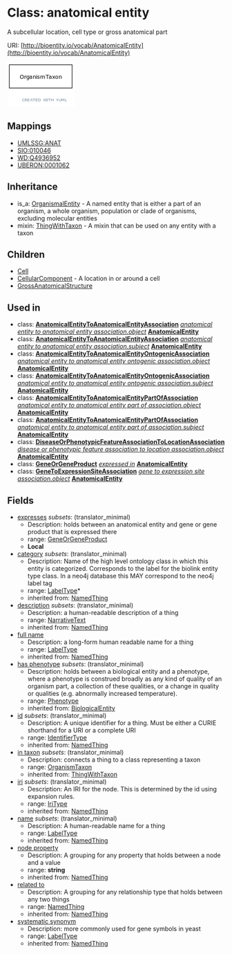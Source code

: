 # Class: anatomical entity


A subcellular location, cell type or gross anatomical part

URI: [http://bioentity.io/vocab/AnatomicalEntity](http://bioentity.io/vocab/AnatomicalEntity)

![img](images/AnatomicalEntity.png)
## Mappings

 * [UMLSSG:ANAT](http://purl.obolibrary.org/obo/UMLSSG_ANAT)
 * [SIO:010046](http://semanticscience.org/resource/SIO_010046)
 * [WD:Q4936952](http://purl.obolibrary.org/obo/WD_Q4936952)
 * [UBERON:0001062](http://purl.obolibrary.org/obo/UBERON_0001062)
## Inheritance

 *  is_a: [OrganismalEntity](OrganismalEntity.md) - A named entity that is either a part of an organism, a whole organism, population or clade of organisms, excluding molecular entities
 *  mixin: [ThingWithTaxon](ThingWithTaxon.md) - A mixin that can be used on any entity with a taxon
## Children

 * [Cell](Cell.md)
 * [CellularComponent](CellularComponent.md) - A location in or around a cell
 * [GrossAnatomicalStructure](GrossAnatomicalStructure.md)
## Used in

 *  class: **[AnatomicalEntityToAnatomicalEntityAssociation](AnatomicalEntityToAnatomicalEntityAssociation.md)** *[anatomical entity to anatomical entity association.object](anatomical_entity_to_anatomical_entity_association_object.md)* **[AnatomicalEntity](AnatomicalEntity.md)**
 *  class: **[AnatomicalEntityToAnatomicalEntityAssociation](AnatomicalEntityToAnatomicalEntityAssociation.md)** *[anatomical entity to anatomical entity association.subject](anatomical_entity_to_anatomical_entity_association_subject.md)* **[AnatomicalEntity](AnatomicalEntity.md)**
 *  class: **[AnatomicalEntityToAnatomicalEntityOntogenicAssociation](AnatomicalEntityToAnatomicalEntityOntogenicAssociation.md)** *[anatomical entity to anatomical entity ontogenic association.object](anatomical_entity_to_anatomical_entity_ontogenic_association_object.md)* **[AnatomicalEntity](AnatomicalEntity.md)**
 *  class: **[AnatomicalEntityToAnatomicalEntityOntogenicAssociation](AnatomicalEntityToAnatomicalEntityOntogenicAssociation.md)** *[anatomical entity to anatomical entity ontogenic association.subject](anatomical_entity_to_anatomical_entity_ontogenic_association_subject.md)* **[AnatomicalEntity](AnatomicalEntity.md)**
 *  class: **[AnatomicalEntityToAnatomicalEntityPartOfAssociation](AnatomicalEntityToAnatomicalEntityPartOfAssociation.md)** *[anatomical entity to anatomical entity part of association.object](anatomical_entity_to_anatomical_entity_part_of_association_object.md)* **[AnatomicalEntity](AnatomicalEntity.md)**
 *  class: **[AnatomicalEntityToAnatomicalEntityPartOfAssociation](AnatomicalEntityToAnatomicalEntityPartOfAssociation.md)** *[anatomical entity to anatomical entity part of association.subject](anatomical_entity_to_anatomical_entity_part_of_association_subject.md)* **[AnatomicalEntity](AnatomicalEntity.md)**
 *  class: **[DiseaseOrPhenotypicFeatureAssociationToLocationAssociation](DiseaseOrPhenotypicFeatureAssociationToLocationAssociation.md)** *[disease or phenotypic feature association to location association.object](disease_or_phenotypic_feature_association_to_location_association_object.md)* **[AnatomicalEntity](AnatomicalEntity.md)**
 *  class: **[GeneOrGeneProduct](GeneOrGeneProduct.md)** *[expressed in](expressed_in.md)* **[AnatomicalEntity](AnatomicalEntity.md)**
 *  class: **[GeneToExpressionSiteAssociation](GeneToExpressionSiteAssociation.md)** *[gene to expression site association.object](gene_to_expression_site_association_object.md)* **[AnatomicalEntity](AnatomicalEntity.md)**
## Fields

 * [expresses](expresses.md) *subsets*: (translator_minimal)
    * Description: holds between an anatomical entity and gene or gene product that is expressed there
    * range: [GeneOrGeneProduct](GeneOrGeneProduct.md)
    * __Local__
 * [category](category.md) *subsets*: (translator_minimal)
    * Description: Name of the high level ontology class in which this entity is categorized. Corresponds to the label for the biolink entity type class. In a neo4j database this MAY correspond to the neo4j label tag
    * range: [LabelType](LabelType.md)*
    * inherited from: [NamedThing](NamedThing.md)
 * [description](description.md) *subsets*: (translator_minimal)
    * Description: a human-readable description of a thing
    * range: [NarrativeText](NarrativeText.md)
    * inherited from: [NamedThing](NamedThing.md)
 * [full name](full_name.md)
    * Description: a long-form human readable name for a thing
    * range: [LabelType](LabelType.md)
    * inherited from: [NamedThing](NamedThing.md)
 * [has phenotype](has_phenotype.md) *subsets*: (translator_minimal)
    * Description: holds between a biological entity and a phenotype, where a phenotype is construed broadly as any kind of quality of an organism part, a collection of these qualities, or a change in quality or qualities (e.g. abnormally increased temperature). 
    * range: [Phenotype](Phenotype.md)
    * inherited from: [BiologicalEntity](BiologicalEntity.md)
 * [id](id.md) *subsets*: (translator_minimal)
    * Description: A unique identifier for a thing. Must be either a CURIE shorthand for a URI or a complete URI
    * range: [IdentifierType](IdentifierType.md)
    * inherited from: [NamedThing](NamedThing.md)
 * [in taxon](in_taxon.md) *subsets*: (translator_minimal)
    * Description: connects a thing to a class representing a taxon
    * range: [OrganismTaxon](OrganismTaxon.md)
    * inherited from: [ThingWithTaxon](ThingWithTaxon.md)
 * [iri](iri.md) *subsets*: (translator_minimal)
    * Description: An IRI for the node. This is determined by the id using expansion rules.
    * range: [IriType](IriType.md)
    * inherited from: [NamedThing](NamedThing.md)
 * [name](name.md) *subsets*: (translator_minimal)
    * Description: A human-readable name for a thing
    * range: [LabelType](LabelType.md)
    * inherited from: [NamedThing](NamedThing.md)
 * [node property](node_property.md)
    * Description: A grouping for any property that holds between a node and a value
    * range: **string**
    * inherited from: [NamedThing](NamedThing.md)
 * [related to](related_to.md)
    * Description: A grouping for any relationship type that holds between any two things
    * range: [NamedThing](NamedThing.md)
    * inherited from: [NamedThing](NamedThing.md)
 * [systematic synonym](systematic_synonym.md)
    * Description: more commonly used for gene symbols in yeast
    * range: [LabelType](LabelType.md)
    * inherited from: [NamedThing](NamedThing.md)
